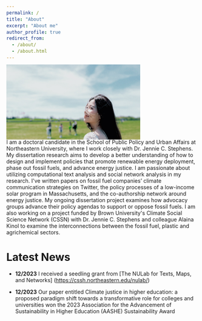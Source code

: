 ```yaml
---
permalink: /
title: "About"
excerpt: "About me"
author_profile: true
redirect_from: 
  - /about/
  - /about.html
---
```


<figure style="float: left; margin: -4px 0 -5px 0;">
    <img src='../images/background.JPG' style='width:70%;'>
</figure>

I am a doctoral candidate in the School of Public Policy and Urban Affairs at Northeastern University, where I work closely with Dr. Jennie C. Stephens. My dissertation research aims to develop a better understanding of how to design and implement policies that promote renewable energy deployment, phase out fossil fuels, and advance energy justice. I am passionate about utilizing computational text analysis and social network analysis in my research. I've written papers on fossil fuel companies’ climate communication strategies on Twitter, the policy processes of a low-income solar program in Massachusetts, and the co-authorship network around energy justice. My ongoing dissertation project examines how advocacy groups advance their policy agendas to support or oppose fossil fuels. I am also working on a project funded by Brown University's Climate Social Science Network (CSSN) with Dr. Jennie C. Stephens and colleague Alaina Kinol to examine the interconnections between the fossil fuel, plastic and agrichemical sectors.

Latest News
======

- **12/2023** I received a seedling grant from [The NULab for Texts, Maps, and Networks] (https://cssh.northeastern.edu/nulab/)

- **12/2023** Our paper entitled Climate justice in higher education: a proposed paradigm shift towards a transformative role for colleges and universities won the 2023 Association for the Advancement of Sustainability in Higher Education (AASHE) Sustainability Award 
